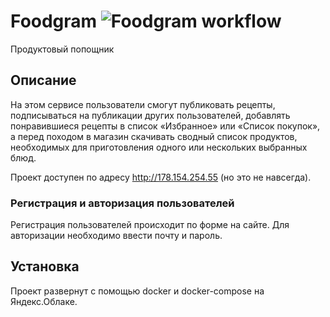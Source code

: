# Foodgram ![Foodgram workflow](https://github.com/xelam11/Foodgram/actions/workflows/foodgram_workflow.yml/badge.svg)
Продуктовый попощник

## Описание

На этом сервисе пользователи смогут публиковать рецепты, подписываться на публикации других пользователей, добавлять понравившиеся рецепты в список «Избранное» или «Список покупок», а перед походом в магазин скачивать сводный список продуктов, необходимых для приготовления одного или нескольких выбранных блюд.

Проект доступен по адресу http://178.154.254.55 (но это не навсегда).

### Регистрация и авторизация пользователей

Регистрация пользователей происходит по форме на сайте. Для авторизации необходимо ввести почту и пароль.

## Установка
Проект развернут с помощью docker и docker-compose на Яндекс.Облаке.


